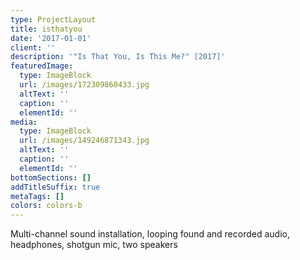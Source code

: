 ```yaml
---
type: ProjectLayout
title: isthatyou
date: '2017-01-01'
client: ''
description: '"Is That You, Is This Me?" [2017]'
featuredImage:
  type: ImageBlock
  url: /images/172309860433.jpg
  altText: ''
  caption: ''
  elementId: ''
media:
  type: ImageBlock
  url: /images/149246871343.jpg
  altText: ''
  caption: ''
  elementId: ''
bottomSections: []
addTitleSuffix: true
metaTags: []
colors: colors-b
---
```

Multi-channel sound installation, looping found and recorded audio, headphones, shotgun mic, two speakers
